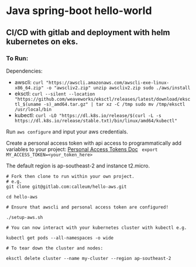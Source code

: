 # Java spring-boot hello-world

## CI/CD with gitlab and deployment with helm kubernetes on eks.

### To Run:

Dependencies:
- awscli: ``` curl "https://awscli.amazonaws.com/awscli-exe-linux-x86_64.zip" -o "awscliv2.zip"
unzip awscliv2.zip
sudo ./aws/install ```
- eksctl: ``` curl --silent --location "https://github.com/weaveworks/eksctl/releases/latest/download/eksctl_$(uname -s)_amd64.tar.gz" | tar xz -C /tmp
sudo mv /tmp/eksctl /usr/local/bin ```
- kubectl: ``` curl -LO "https://dl.k8s.io/release/$(curl -L -s https://dl.k8s.io/release/stable.txt)/bin/linux/amd64/kubectl" ```

Run ``` aws configure ``` and input your aws credentials.

Create a personal access token with api access to programmatically add variables to your project: [Personal Access Tokens Doc](https://docs.gitlab.com/ee/user/profile/personal_access_tokens.html)
``` export MY_ACCESS_TOKEN=<your_token_here>```

The default region is ap-southeast-2 and instance t2.micro.

```
# Fork then clone to run within your own project.
# e.g.
git clone git@gitlab.com:calleum/hello-aws.git

cd hello-aws

# Ensure that awscli and personal access token are configured!

./setup-aws.sh

# You can now interact with your kubernetes cluster with kubectl e.g.

kubectl get pods --all-namespaces -o wide

# To tear down the cluster and nodes:

eksctl delete cluster --name my-cluster --region ap-southeast-2

```
